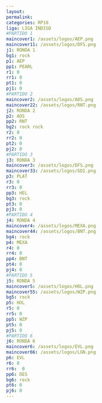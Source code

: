 ```yaml
---
layout: 
permalink: 
categories: RP10
liga: LIGA INDIGO
#PARTIDO 1
maincover1: /assets/logos/AEP.png
maincover11: /assets/logos/DFS.png
j1: RONDA 1
bg1: rock
p1: AEP
pp1: PEARL
r1: 0
rr1: 0
pt1: 0
pj1: 0
#PARTIDO 2
maincover2: /assets/logos/AOS.png
maincover22: /assets/logos/RNT.png
j2: RONDA 2
p2: AOS
pp2: RNT
bg2: rock rock
r2: 0
rr2: 0
pt2: 0
pj2: 0
#PARTIDO 3
j3: RONDA 3
maincover3: /assets/logos/DFS.png
maincover33: /assets/logos/GDI.png
p3: PLAT
r3: 0
rr3: 0
pp3: HEL
bg3: rock
pt3: 0
pj3: 0
#PARTIDO 4
j4: RONDA 4
maincover4: /assets/logos/MEXA.png
maincover44: /assets/logos/BNT.png
bg4: rock 
p4: MEXA
r4: 0
rr4: 0
pp4: BNT
pt4: 0
pj4: 0
#PARTIDO 5
j5: RONDA 5
maincover5: /assets/logos/HOL.png
maincover55: /assets/logos/WZP.png
bg5: rock 
p5: HOL
r5: 0
rr5: 0
pp5: WZP
pt5: 0
pj5: 0
#PARTIDO 6
j6: RONDA 6
maincover6: /assets/logos/EVL.png
maincover66: /assets/logos/LGN.png
p6: EVL
r6: 0
rr6:  0
pp6: DES
bg6: rock
pt6: 0
pj6: 0
---
```

